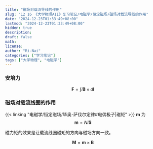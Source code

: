 ```yaml
---
title: "磁场对载流导线的作用"
slug: "12 16 《大学物理AII》复习笔记/电磁学/恒定磁场/磁场对载流导线的作用"
date: "2024-12-23T01:33:49+08:00"
lastmod: "2024-12-23T01:33:49+08:00"
hidden: true
description:
draft: false
math:
license:
author: "Ri-Nai"
categories: ["学习笔记"]
tags: ["大学物理", "电磁学"]
---
```

### 安培力
$$\boldsymbol{F} = \int I\boldsymbol{B} \times d\boldsymbol{l}$$

### 磁场对载流线圈的作用

{{< linking "电磁学/恒定磁场/毕奥-萨伐尔定律#电偶极子|磁矩" >}} $\boldsymbol{m}$ 为
$$\boldsymbol{m} = N I \boldsymbol{S}$$

磁力矩的效果是让载流线圈磁矩的方向与磁场方向一致。

$$\boldsymbol{M} = \boldsymbol{m} \times \boldsymbol{B}$$


